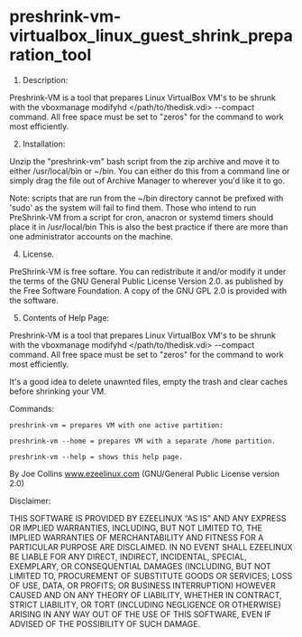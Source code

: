 # preshrink-vm-virtualbox_linux_guest_shrink_preparation_tool

1. Description:

 Preshrink-VM is a tool that prepares Linux VirtualBox VM's to be shrunk with
 the vboxmanage modifyhd </path/to/thedisk.vdi> --compact command. All free
 space must be set to "zeros" for the command to work most efficiently.

2. Installation:

 Unzip the "preshrink-vm" bash script from the zip archive and move it to either
 /usr/local/bin or ~/bin. You can either do this from a command line or simply
 drag the file out of Archive Manager to wherever you'd like it to go.

 Note: scripts that are run from the ~/bin directory cannot be prefixed with
 'sudo' as the system will fail to find them. Those who intend to run
 PreShrink-VM from a script for cron, anacron or systemd timers should place it
 in /usr/local/bin This is also the best practice if there are more than one
 administrator accounts on the machine.

4. License.

 PreShrink-VM is free softare. You can redistribute it and/or modify it under
 the terms of the GNU General Public License Version 2.0. as published by
 the Free Software Foundation. A copy of the GNU GPL 2.0 is provided with the
 software.

5. Contents of Help Page:

 Preshrink-VM is a tool that prepares Linux VirtualBox VM's to be shrunk with
 the vboxmanage modifyhd </path/to/thedisk.vdi> --compact command. All free
 space must be set to "zeros" for the command to work most efficiently.

 It's a good idea to delete unawnted files, empty the trash and clear caches
 before shrinking your VM.

 Commands:

    preshrink-vm = prepares VM with one active partition:

    preshrink-vm --home = prepares VM with a separate /home partition.

    preshrink-vm --help = shows this help page.

 By Joe Collins www.ezeelinux.com (GNU/General Public License version 2.0)

 Disclaimer:

 THIS SOFTWARE IS PROVIDED BY EZEELINUX “AS IS” AND ANY EXPRESS OR IMPLIED
 WARRANTIES, INCLUDING, BUT NOT LIMITED TO, THE IMPLIED WARRANTIES OF
 MERCHANTABILITY AND FITNESS FOR A PARTICULAR PURPOSE ARE DISCLAIMED. IN NO
 EVENT SHALL EZEELINUX BE LIABLE FOR ANY DIRECT, INDIRECT, INCIDENTAL, SPECIAL,
 EXEMPLARY, OR CONSEQUENTIAL DAMAGES (INCLUDING, BUT NOT LIMITED TO,
 PROCUREMENT OF SUBSTITUTE GOODS OR SERVICES; LOSS OF USE, DATA, OR PROFITS; OR
 BUSINESS INTERRUPTION) HOWEVER CAUSED AND ON ANY THEORY OF LIABILITY, WHETHER
 IN CONTRACT, STRICT LIABILITY, OR TORT (INCLUDING NEGLIGENCE OR OTHERWISE)
 ARISING IN ANY WAY OUT OF THE USE OF THIS SOFTWARE, EVEN IF ADVISED OF THE
 POSSIBILITY OF SUCH DAMAGE.

